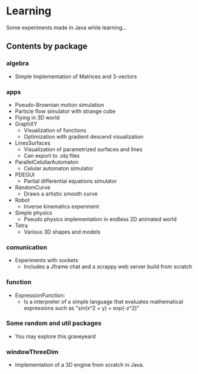 
# Learning

Some experiments made in Java while learning...

## Contents by package
 ### algebra
 *  Simple Implementation of Matrices and 3-vectors
### apps
  *  Pseudo-Brownian motion simulation
  * Particle flow simulator with strange cube
  * Flying in 3D world
  * GraphXY
	  * Visualization of functions
	  * Optimization with gradient descend visualization
  * LinesSurfaces
	  * Visualization of parametrized surfaces and lines
	  * Can export to .obj files
  * ParallelCelullarAutomaton
	  * Celular automaton simulator
  * PDEGUI
	  * Partial differential equations simulator
  * RandomCurve
	  * Draws a artistic smooth curve
  * Robot
	  * Inverse kinematics experiment
  * Simple physics
	  * Pseudo physics implementation in endless 2D animated world
  * Tetra
	  * Various 3D shapes and models
### comunication
* Experiments with sockets
	* Includes a Jframe chat and a scrappy web server build from scratch

###  function
* ExpressionFunction: 
	* Is a interpreter of a simple language that evaluates mathematical expressions such as "sin(x^2  + y) + exp(-z^2)" 

### Some random and util packages
* You may explore this graveyeard


### windowThreeDim
* Implementation of a 3D engine from scratch in Java. 
